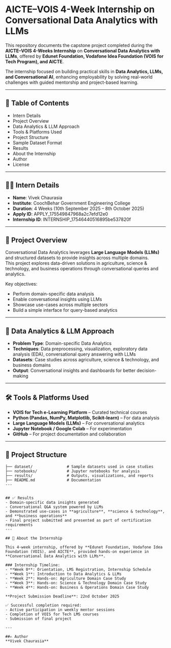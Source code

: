 # AICTE–VOIS 4-Week Internship on Conversational Data Analytics with LLMs  

This repository documents the capstone project completed during the **AICTE–VOIS 4-Weeks Internship** on **Conversational Data Analytics with LLMs**, offered by **Edunet Foundation, Vodafone Idea Foundation (VOIS for Tech Program), and AICTE**.  

The internship focused on building practical skills in **Data Analytics, LLMs, and Conversational AI**, enhancing employability by solving real-world challenges with guided mentorship and project-based learning.  

---

## 📑 Table of Contents  
- Intern Details  
- Project Overview  
- Data Analytics & LLM Approach  
- Tools & Platforms Used  
- Project Structure  
- Sample Dataset Format  
- Results  
- About the Internship  
- Author  
- License  

---

## 👨‍💻 Intern Details  
- **Name**: Vivek Chaurasia  
- **Institute**: CoochBehar Government Engineering College  
- **Duration**: 4 Weeks (10th September 2025 – 8th October 2025)  
- **Apply ID**: APPLY_175549847968a2c7efd12e0  
- **Internship ID**: INTERNSHIP_17546440516895be537820f  

---

## 🚀 Project Overview  
Conversational Data Analytics leverages **Large Language Models (LLMs)** and structured datasets to provide insights across multiple domains.  
This project explores data-driven solutions in agriculture, science & technology, and business operations through conversational queries and analytics.  

Key objectives:  
- Perform domain-specific data analysis  
- Enable conversational insights using LLMs  
- Showcase use-cases across multiple sectors  
- Build a simple interface for query-based analytics  

---

## 🧠 Data Analytics & LLM Approach  
- **Problem Type**: Domain-specific Data Analytics  
- **Techniques**: Data preprocessing, visualization, exploratory data analysis (EDA), conversational query answering with LLMs  
- **Datasets**: Case studies across agriculture, science & technology, and business domains  
- **Output**: Conversational insights and dashboards for better decision-making  

---

## 🛠️ Tools & Platforms Used  
- **VOIS for Tech e-Learning Platform** – Curated technical courses  
- **Python (Pandas, NumPy, Matplotlib, Scikit-learn)** – For data analysis  
- **Large Language Models (LLMs)** – For conversational analytics  
- **Jupyter Notebook / Google Colab** – For experimentation  
- **GitHub** – For project documentation and collaboration  

---

## 📂 Project Structure  
```plaintext
├── dataset/               # Sample datasets used in case studies
├── notebooks/             # Jupyter notebooks for analysis
├── results/               # Outputs, visualizations, and reports
├── README.md              # Documentation
---


## ✅ Results  
- Domain-specific data insights generated  
- Conversational Q&A system powered by LLMs  
- Demonstrated use-cases in **agriculture**, **science & technology**, and **business operations**  
- Final project submitted and presented as part of certification requirements  
---

## 📖 About the Internship  

This 4-week internship, offered by **Edunet Foundation, Vodafone Idea Foundation (VOIS), and AICTE**, provided hands-on experience in **Conversational Data Analytics with LLMs**.  

### Internship Timeline:  
- **Week 0**: Orientation, LMS Registration, Internship Schedule  
- **Week 1**: Introduction to Data Analytics & LLMs  
- **Week 2**: Hands-on: Agriculture Domain Case Study  
- **Week 3**: Hands-on: Science & Technology Domain Case Study  
- **Week 4**: Hands-on: Business & Operations Domain Case Study  

**Project Submission Deadline**: 22nd October 2025  

✅ Successful completion required:  
- Active participation in weekly mentor sessions  
- Completion of VOIS for Tech LMS courses  
- Submission of final project    

---

##✍️ Author  
**Vivek Chaurasia**  

